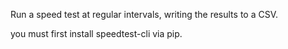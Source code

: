 Run a speed test at regular intervals, writing the results to a CSV.

you must first install speedtest-cli via pip.